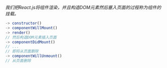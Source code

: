 *我们把React.js将组件渲染，并且构造DOM元素然后塞入页面的过程称为组件的挂载。*
```javascript
-> constructor()
-> componentWillMount()
-> render()
// 然后构造DOM元素插入页面
-> componentDidMount()
// ...
// 即将从页面删除
-> componentWillUnmount()
// 从页面删除
```
